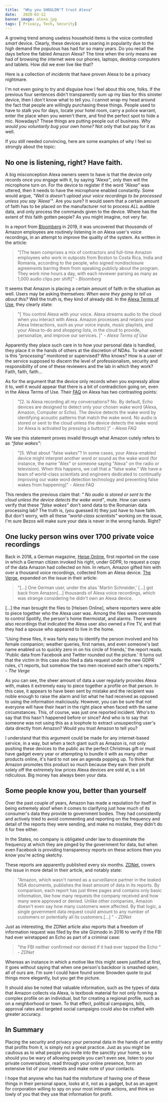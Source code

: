 ```yaml
---
title:  "Why you SHOULDN'T trust Alexa"
date:   2020-03-12
banner_image: alexa.jpg
tags: [ Privacy, Tech, Security]
---
```


A growing trend among useless household items is the voice controlled _smart_ device. Clearly, these devices are soaring in popularity due to the high demand the populous has had for so many years. Do you recall the days before the fabled Amazon Alexa? The time when the only means we had of browsing the internet were our phones, laptops, desktop computers and tablets. How did we ever live like that? 

Here is a collection of _incidents_ that have proven Alexa to be a privacy nightmare. 

<!--more-->

I'm not even going to try and disguise how I feel about this one, folks. If the previous four sentences didn't transparently sum up my bias for this sinister device, then I don't know what to tell you. I cannot wrap my head around the fact that people are willingly purchasing these things. People used to have to stalk you for days, locate your hotel room, carry a police warrant, enter the place when you weren't there, and find the perfect spot to hide a mic. Nowadays? These things are putting people out of business. _Why would you voluntarily bug your own home?_ Not only that but pay for it as well.  

If you still needed convincing, here are some examples of why I feel so strongly about the topic:


## No one is listening, right? Have faith.

A big misconception Alexa owners seem to have is that the device only records once you engage with it, by saying  _“Alexa"_, only then will the microphone turn on. For the device to register if the word _"Alexa"_ was uttered, then it needs to have the microphone enabled constantly. Some would argue, _"Well is doesn't upload your voice recordings to be processed unless you say 'Alexa'"_. Are you sure? It would seem that a certain amount of faith has to be placed on the manufacturer not to process *ALL* audible data, and only process the commands given to the device. Where has the extent of this faith gotten people? As you might imagine, not very far. 

In a report from <a href="https://www.bloomberg.com/news/articles/2019-04-10/is-anyone-listening-to-you-on-alexa-a-global-team-reviews-audio">Bloomberg</a> in 2019, it was uncovered that *thousands* of Amazon employees are routinely listening in on Alexa user's voice recordings, in an attempt to _improve_ the quality of the system. As written in the article:

>"[The team comprises a mix of contractors and full-time Amazon employees who work in outposts from Boston to Costa Rica, India and Romania, according to the people, who signed nondisclosure agreements barring them from speaking publicly about the program. They work nine hours a day, with each reviewer parsing as many as 1,000 audio clips per shift]" <cite>- Bloomberg</cite>

It seems that Amazon is placing a certain amount of faith in the situation as well. Users may be asking themselves: _When were they going to tell us about this?_ Well the truth is, they kind of already did. In the <a href="https://www.bloomberg.com/news/articles/2019-04-10/is-anyone-listening-to-you-on-alexa-a-global-team-reviews-audio">Alexa Terms of Use</a>, they clearly state:

>"[ You control Alexa with your voice. Alexa streams audio to the cloud when you interact with Alexa. Amazon processes and retains your Alexa Interactions, such as your voice inputs, music playlists, and your Alexa to-do and shopping lists, in the cloud to provide, personalize, and improve our services. ]" <cite>- Alexa Terms of Use</cite>

Apparently they place such care in to how your personal data is handled, they place it in the hands of others at the discretion of NDAs. To what extent is this _"processing"_ monitored or supervised? Who knows? How is a user of the service supposed to discern the level of professionalism, security and responsibility of one of these reviewers and the lab in which they work? Faith, faith, faith…

As for the argument that the device only records when you expressly allow it to, well it would appear that there is a bit of contradiction going on, even in the Alexa Terms of Use. Their <a href="https://www.amazon.com/gp/help/customer/display.html?nodeId=201602230">FAQ</a> on Alexa has two contrasting points:

>"[2. Is Alexa recording all my conversations? 
No. By default, Echo devices are designed to detect only your chosen wake word (Alexa, Amazon, Computer or Echo). The device detects the wake word by identifying acoustic patterns that match the wake word. No audio is stored or sent to the cloud unless the device detects the wake word (or Alexa is activated by pressing a button) ]" <cite>- Alexa FAQ</cite>

We see this statement proves invalid through what Amazon cutely refers to as _“false wakes"_:

>"[5. What about "false wakes"? 
In some cases, your Alexa-enabled device might interpret another word or sound as the wake word (for instance, the name "Alex" or someone saying "Alexa" on the radio or television). When this happens, we call that a "false wake." We have a team of world-class scientists and engineers dedicated to continually improving our wake word detection technology and preventing false wakes from happening]" <cite>- Alexa FAQ</cite>

This renders the previous claim that: _" No audio is stored or sent to the cloud unless the device detects the wake word"_, mute. How can users verify that these _"false wakes"_ don't send data to the Romanian data processing lab? The truth is, (you guessed it) they just have to have faith. But don't worry, with all these _“world-class scientists"_ working on the issue, I'm sure Bezos will make sure your data is never in the wrong hands. Right?


## One lucky person wins over 1700 private voice recordings

Back in 2018, a German magazine, <a href="https://www.heise.de/"> Heise Online</a>, first reported on the case in which a German citizen invoked his right, under GDPR, to request a copy of the data Amazon had collected on him. In return, Amazon gifted him with over a thousand voice recordings, collected from an Alexa device. <a href="https://www.theverge.com/2018/12/20/18150531/amazon-alexa-voice-recordings-wrong-user-gdpr-privacy-ai /">The Verge</a>,  expanded on the issue in their article:

>"[…] One German user, under the alias 'Martin Schneider,' […] got back from Amazon[…] thousands of Alexa voice recordings, which was strange considering he didn't own an Alexa device.

[…] the man brought the files to [Heisen Online], where reporters were able to piece together who the Alexa user was. Among the files were commands to control Spotify, the person's home thermostat, and alarms. There were also recordings that indicated the Alexa user also owned a Fire TV, and that they had a spouse who appeared to live in the home.

'Using these files, it was fairly easy to identify the person involved and his female companion; weather queries, first names, and even someone's last name enabled us to quickly zero in on his circle of friends,' the report reads. 'Public data from Facebook and Twitter rounded out the picture.' It turns out that the victim in this case also filed a data request under the new GDPR rules, c't reports, but somehow the two men received each other's reports." <cite>- The Verge</cite>

As you can see, the sheer amount of data a user regularly provides Alexa with, makes it extremely easy to piece together a profile on that person. In this case, it appears to have been sent by mistake and the recipient was noble enough to raise the alarm and list what he had received as opposed to using the information maliciously. However, you can be sure that not everyone will have their heart in the right place when faced with the same circumstances. This, of course, was just one reported incident. Who's to say that this hasn't happened before or since? And who is to say that someone was not using this as a loophole to extract unsuspecting user's data directly from Amazon? Would you trust Amazon to tell you?

I understand that this argument could be made for any internet-based service, in a way, but when a tech giant such as Amazon is, not only pushing these devices to the public as the perfect Christmas gift or must have gadget every year or attempting to bundle it with as many other products online, it's hard to not see an agenda popping up. To think that Amazon promotes this product so much because they earn their profit solely off the extremely low prices Alexa devices are sold at, is a bit ridiculous. Big money has always been your data. 


## Some people know you, better than yourself

Over the past couple of years, Amazon has made a reputation for itself in being extremely aloof when it comes to clarifying just how much of its consumer's data they provide to government bodies. They had consistently and actively tried to avoid commenting and reporting on the frequency and detail of the reports they were sending, and make no mistake, they didn't do it for free either. 

In the States, no company is obligated under law to disseminate the frequency at which they are pinged by the government for data, but when even Facebook is providing transparency reports on these actions then you _know_ you're acting sketchy. 

These reports are apparently published every six months. <a href="https://www.zdnet.com/article/amazon-the-least-transparent-tech-company/">ZDNet</a>, covers the issue in more detail in their article, and notably state:

>"Amazon, which wasn't named as a surveillance partner in the leaked NSA documents, publishes the least amount of data in its reports. By comparison, each report has just three pages and contains only basic information, like how many requests the company received and how many were approved or denied.
Unlike other companies, Amazon doesn't even say how many customers were affected.
By that logic, a single government data request could amount to any number of customers or potentially all its customers.[…] “ <cite>- ZDNet</cite>

Just as interesting, the ZDNet article also reports that a freedom of information request was filed by the site Gizmodo in 2016 to verify if the FBI had ever wiretapped an Echo as part of a criminal case:

>"the FBI neither confirmed nor denied if it had ever tapped the Echo “ <cite>- ZDNet</cite>

Whereas an instance in which a motive like this might seem justified at first, it goes without saying that when one person's backdoor is smashed open, all of ours are. I'm sure I could have found some Snowden quote to put things more elegantly, but you get the picture. 

It should also be noted that valuable information, such as the types of data that Amazon collects via Alexa, is textbook material for not only forming a complex profile on an individual, but for creating a regional profile, such as on a neighborhood or town. To that effect, political campaigns, bills, approval rates and targeted social campaigns could also be crafted with greater accuracy. 


## In Summary

Placing the security and privacy your personal data in the hands of an entity that profits from it, is simply not a great practice. Just as you might be cautious as to what people you invite into the sanctity your home, so to should you be wary of allowing people you can't even see, listen to your private conversations, read through your online presence, form an extensive list of your interests and make note of your contacts. 

I hope that anyone who has had the misfortune of having one of these things in their personal space, looks at it, not as a gadget, but as an agent for corporation willing to spy on your most intimate actions, and think so lowly of you that they use that information for profit.  
